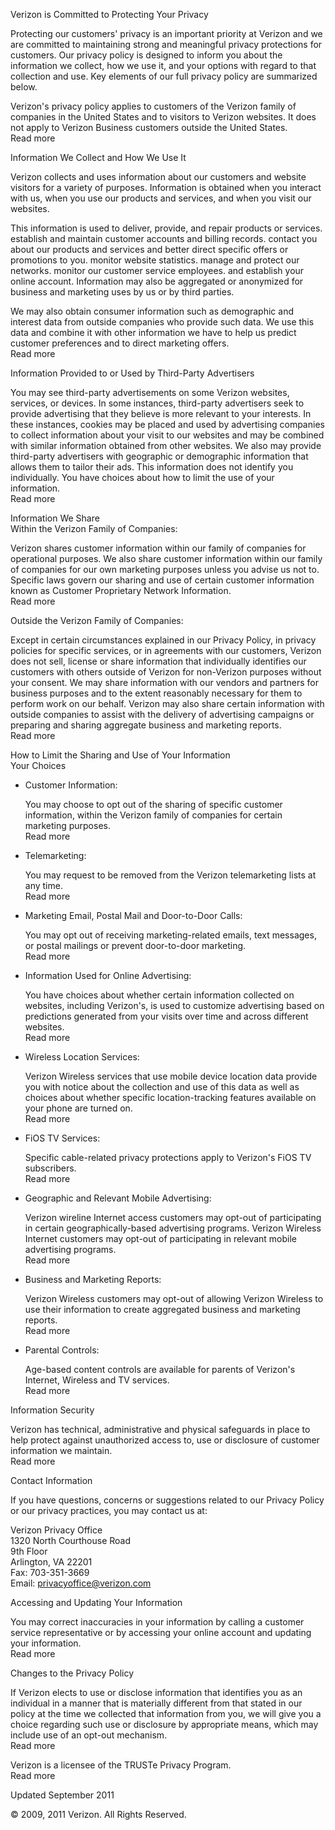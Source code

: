 Verizon is Committed to Protecting Your Privacy

Protecting our customers' privacy is an important priority at Verizon and we are committed to maintaining strong and meaningful privacy protections for customers. Our privacy policy is designed to inform you about the information we collect, how we use it, and your options with regard to that collection and use. Key elements of our full privacy policy are summarized below.

Verizon's privacy policy applies to customers of the Verizon family of companies in the United States and to visitors to Verizon websites. It does not apply to Verizon Business customers outside the United States.  
Read more

Information We Collect and How We Use It

Verizon collects and uses information about our customers and website visitors for a variety of purposes. Information is obtained when you interact with us, when you use our products and services, and when you visit our websites.

This information is used to deliver, provide, and repair products or services. establish and maintain customer accounts and billing records. contact you about our products and services and better direct specific offers or promotions to you. monitor website statistics. manage and protect our networks. monitor our customer service employees. and establish your online account. Information may also be aggregated or anonymized for business and marketing uses by us or by third parties.

We may also obtain consumer information such as demographic and interest data from outside companies who provide such data. We use this data and combine it with other information we have to help us predict customer preferences and to direct marketing offers.  
Read more

Information Provided to or Used by Third-Party Advertisers

You may see third-party advertisements on some Verizon websites, services, or devices. In some instances, third-party advertisers seek to provide advertising that they believe is more relevant to your interests. In these instances, cookies may be placed and used by advertising companies to collect information about your visit to our websites and may be combined with similar information obtained from other websites. We also may provide third-party advertisers with geographic or demographic information that allows them to tailor their ads. This information does not identify you individually. You have choices about how to limit the use of your information.  
Read more

Information We Share  
Within the Verizon Family of Companies:

Verizon shares customer information within our family of companies for operational purposes. We also share customer information within our family of companies for our own marketing purposes unless you advise us not to. Specific laws govern our sharing and use of certain customer information known as Customer Proprietary Network Information.  
Read more

Outside the Verizon Family of Companies:

Except in certain circumstances explained in our Privacy Policy, in privacy policies for specific services, or in agreements with our customers, Verizon does not sell, license or share information that individually identifies our customers with others outside of Verizon for non-Verizon purposes without your consent. We may share information with our vendors and partners for business purposes and to the extent reasonably necessary for them to perform work on our behalf. Verizon may also share certain information with outside companies to assist with the delivery of advertising campaigns or preparing and sharing aggregate business and marketing reports.  
Read more

How to Limit the Sharing and Use of Your Information  
Your Choices

*   Customer Information:
    
    You may choose to opt out of the sharing of specific customer information, within the Verizon family of companies for certain marketing purposes.  
    Read more
    
*   Telemarketing:
    
    You may request to be removed from the Verizon telemarketing lists at any time.  
    Read more
    
*   Marketing Email, Postal Mail and Door-to-Door Calls:
    
    You may opt out of receiving marketing-related emails, text messages, or postal mailings or prevent door-to-door marketing.  
    Read more
    
*   Information Used for Online Advertising:
    
    You have choices about whether certain information collected on websites, including Verizon's, is used to customize advertising based on predictions generated from your visits over time and across different websites.  
    Read more
    
*   Wireless Location Services:
    
    Verizon Wireless services that use mobile device location data provide you with notice about the collection and use of this data as well as choices about whether specific location-tracking features available on your phone are turned on.  
    Read more
    
*   FiOS TV Services:
    
    Specific cable-related privacy protections apply to Verizon's FiOS TV subscribers.  
    Read more
    
*   Geographic and Relevant Mobile Advertising:
    
    Verizon wireline Internet access customers may opt-out of participating in certain geographically-based advertising programs. Verizon Wireless Internet customers may opt-out of participating in relevant mobile advertising programs.  
    Read more
    
*   Business and Marketing Reports:
    
    Verizon Wireless customers may opt-out of allowing Verizon Wireless to use their information to create aggregated business and marketing reports.  
    Read more
    
*   Parental Controls:
    
    Age-based content controls are available for parents of Verizon's Internet, Wireless and TV services.  
    Read more
    

Information Security

Verizon has technical, administrative and physical safeguards in place to help protect against unauthorized access to, use or disclosure of customer information we maintain.  
Read more

Contact Information

If you have questions, concerns or suggestions related to our Privacy Policy or our privacy practices, you may contact us at:  
  
Verizon Privacy Office  
1320 North Courthouse Road  
9th Floor  
Arlington, VA 22201  
Fax: 703-351-3669  
Email: privacyoffice@verizon.com

Accessing and Updating Your Information

You may correct inaccuracies in your information by calling a customer service representative or by accessing your online account and updating your information.  
Read more

Changes to the Privacy Policy

If Verizon elects to use or disclose information that identifies you as an individual in a manner that is materially different from that stated in our policy at the time we collected that information from you, we will give you a choice regarding such use or disclosure by appropriate means, which may include use of an opt-out mechanism.  
Read more

Verizon is a licensee of the TRUSTe Privacy Program.  
Read more

Updated September 2011

© 2009, 2011 Verizon. All Rights Reserved.